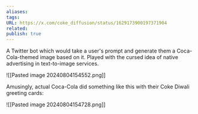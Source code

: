 ```yaml
---
aliases: 
tags: 
URL: https://x.com/coke_diffusion/status/1629173900197371904
related: 
publish: true
---
```


A Twitter bot which would take a user's prompt and generate them a Coca-Cola-themed image based on it. Played with the cursed idea of native advertising in text-to-image services.

![[Pasted image 20240804154552.png]]

Amusingly, actual Coca-Cola did something like this with their Coke Diwali greeting cards:

![[Pasted image 20240804154728.png]]